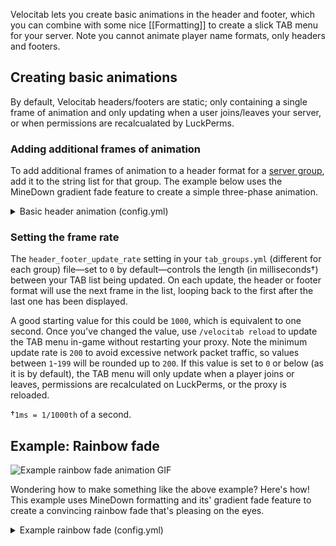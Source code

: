 Velocitab lets you create basic animations in the header and footer, which you can combine with some nice [[Formatting]] to create a slick TAB menu for your server. Note you cannot animate player name formats, only headers and footers.

## Creating basic animations
By default, Velocitab headers/footers are static; only containing a single frame of animation and only updating when a user joins/leaves your server, or when permissions are recalcualated by LuckPerms.

### Adding additional frames of animation
To add additional frames of animation to a header format for a [server group](server-groups), add it to the string list for that group. The example below uses the MineDown gradient fade feature to create a simple three-phase animation.

<details>
<summary>Basic header animation (config.yml)</summary>

```yaml
headers:
  - '<rainbow>Running Velocitab by William278 & AlexDev_</rainbow>'
  - '<rainbow:10>Running Velocitab by William278 & AlexDev_</rainbow>'
  - '<rainbow:20>Running Velocitab by William278 & AlexDev_</rainbow>'
```
</details>

### Setting the frame rate
The `header_footer_update_rate` setting in your `tab_groups.yml` (different for each group) file&mdash;set to `0` by default&mdash;controls the length (in milliseconds&dagger;) between your TAB list being updated. On each update, the header or footer format will use the next frame in the list, looping back to the first after the last one has been displayed. 

A good starting value for this could be `1000`, which is equivalent to one second. Once you've changed the value, use `/velocitab reload` to update the TAB menu in-game without restarting your proxy. Note the minimum update rate is `200` to avoid excessive network packet traffic, so values between `1`-`199` will be rounded up to `200`. If this value is set to `0` or below (as it is by default), the TAB menu will only update when a player joins or leaves, permissions are recalculated on LuckPerms, or the proxy is reloaded.

&dagger;`1ms = 1/1000th` of a second.

## Example: Rainbow fade
![Example rainbow fade animation GIF](https://user-images.githubusercontent.com/31187453/232607366-35d530dc-fb2a-419b-a345-3cc758baa6df.gif)

Wondering how to make something like the above example? Here's how! This example uses MineDown formatting and its' gradient fade feature to create a convincing rainbow fade that's pleasing on the eyes.

<details>
<summary>Example rainbow fade (config.yml)</summary>

Please note this is not a complete tab_groups file; you will need to add the relevant sections to the correct part in your own Velocitab `tab_groups.yml`. 
```yaml
headers:
  - '<rainbow>Velocitab ⭐ A super-simple (sorted!) Velocity TAB menu plugin</rainbow>'
  - '<rainbow:1>Velocitab ⭐ A super-simple (sorted!) Velocity TAB menu plugin</rainbow>'
  - '<rainbow:2>Velocitab ⭐ A super-simple (sorted!) Velocity TAB menu plugin</rainbow>'
  - '<rainbow:3>Velocitab ⭐ A super-simple (sorted!) Velocity TAB menu plugin</rainbow>'
  - '<rainbow:4>Velocitab ⭐ A super-simple (sorted!) Velocity TAB menu plugin</rainbow>'
  - '<rainbow:5>Velocitab ⭐ A super-simple (sorted!) Velocity TAB menu plugin</rainbow>'
  - '<rainbow:6>Velocitab ⭐ A super-simple (sorted!) Velocity TAB menu plugin</rainbow>'
  - '<rainbow:7>Velocitab ⭐ A super-simple (sorted!) Velocity TAB menu plugin</rainbow>'
  - '<rainbow:8>Velocitab ⭐ A super-simple (sorted!) Velocity TAB menu plugin</rainbow>'
  - '<rainbow:9>Velocitab ⭐ A super-simple (sorted!) Velocity TAB menu plugin</rainbow>'
  - '<rainbow:10>Velocitab ⭐ A super-simple (sorted!) Velocity TAB menu plugin</rainbow>'
  - '<rainbow:11>Velocitab ⭐ A super-simple (sorted!) Velocity TAB menu plugin</rainbow>'
  - '<rainbow:12>Velocitab ⭐ A super-simple (sorted!) Velocity TAB menu plugin</rainbow>'
  - '<rainbow:13>Velocitab ⭐ A super-simple (sorted!) Velocity TAB menu plugin</rainbow>'
  - '<rainbow:14>Velocitab ⭐ A super-simple (sorted!) Velocity TAB menu plugin</rainbow>'
  - '<rainbow:15>Velocitab ⭐ A super-simple (sorted!) Velocity TAB menu plugin</rainbow>'
  - '<rainbow:16>Velocitab ⭐ A super-simple (sorted!) Velocity TAB menu plugin</rainbow>'
  - '<rainbow:17>Velocitab ⭐ A super-simple (sorted!) Velocity TAB menu plugin</rainbow>'
  - '<rainbow:18>Velocitab ⭐ A super-simple (sorted!) Velocity TAB menu plugin</rainbow>'
  - '<rainbow:19>Velocitab ⭐ A super-simple (sorted!) Velocity TAB menu plugin</rainbow>'
  - '<rainbow:20>Velocitab ⭐ A super-simple (sorted!) Velocity TAB menu plugin</rainbow>'
  - '<rainbow:21>Velocitab ⭐ A super-simple (sorted!) Velocity TAB menu plugin</rainbow>'
  - '<rainbow:22>Velocitab ⭐ A super-simple (sorted!) Velocity TAB menu plugin</rainbow>'
  - '<rainbow:23>Velocitab ⭐ A super-simple (sorted!) Velocity TAB menu plugin</rainbow>'
  - '<rainbow:24>Velocitab ⭐ A super-simple (sorted!) Velocity TAB menu plugin</rainbow>'
  - '<rainbow:25>Velocitab ⭐ A super-simple (sorted!) Velocity TAB menu plugin</rainbow>'
  - '<rainbow:26>Velocitab ⭐ A super-simple (sorted!) Velocity TAB menu plugin</rainbow>'
  - '<rainbow:27>Velocitab ⭐ A super-simple (sorted!) Velocity TAB menu plugin</rainbow>'
  - '<rainbow:28>Velocitab ⭐ A super-simple (sorted!) Velocity TAB menu plugin</rainbow>'
  - '<rainbow:29>Velocitab ⭐ A super-simple (sorted!) Velocity TAB menu plugin</rainbow>'
  - '<rainbow:30>Velocitab ⭐ A super-simple (sorted!) Velocity TAB menu plugin</rainbow>'
footers:
  - |
    \n<gray>For Velocity proxy servers:</gray>
    <gradient:#1bd96a:#6cffa9>https://modrinth.com/plugin/velocitab</gradient>
    <gradient:#1bd96a:#6cffa9>https://william278.net/project/veloictab</gradient>'
format: '<gradient:#999:#fff>[%server%] &f%username%</gradient>'
header_footer_update_rate: 200
```
In config.yml
```yaml
formatter: MINIMESSAGE
```
</details>

